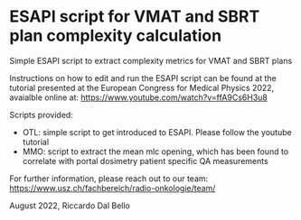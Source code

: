 # ESAPI script for VMAT and SBRT plan complexity calculation
Simple ESAPI script to extract complexity metrics for VMAT and SBRT plans

Instructions on how to edit and run the ESAPI script can be found at the tutorial presented at the European Congress for Medical Physics 2022, avaialble online at: https://www.youtube.com/watch?v=ffA9Cs6H3u8

Scripts provided:
- OTL: simple script to get introduced to ESAPI. Please follow the youtube tutorial
- MMO: script to extract the mean mlc opening, which has been found to correlate with portal dosimetry patient specific QA measurements

For further information, please reach out to our team:
https://www.usz.ch/fachbereich/radio-onkologie/team/

August 2022,
Riccardo Dal Bello
